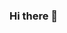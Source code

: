 ### Hi there 👋

<!--
**RikaRasyid/RikaRasyid** is a ✨ _special_ ✨ repository because its `README.md` (this file) appears on your GitHub profile.

Here are some ideas to get you started:

- 🔭 I’m currently working on Menara Danareksa
- 🌱 I’m currently learning DataScience
- 👯 I’m looking to collaborate on ...
- 🤔 I’m looking for help with ...
- 💬 Ask me about ...
- 📫 How to reach me: rika.rachmawati.7777@gmail.com
- 😄 Pronouns: ...
- ⚡ Fun fact: Love reading and eating 
-->

